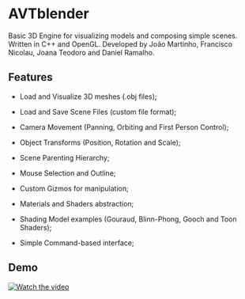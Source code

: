 # AVTblender
Basic 3D Engine for visualizing models and composing simple scenes.
Written in C++ and OpenGL. Developed by João Martinho, Francisco Nicolau, Joana Teodoro and Daniel Ramalho.

## Features

* Load and Visualize 3D meshes (.obj files);
* Load and Save Scene Files (custom file format);

* Camera Movement (Panning, Orbiting and First Person Control);

* Object Transforms (Position, Rotation and Scale); 
* Scene Parenting Hierarchy;
* Mouse Selection and Outline;
* Custom Gizmos for manipulation;

* Materials and Shaders abstraction;
* Shading Model examples (Gouraud, Blinn-Phong, Gooch and Toon Shaders);

* Simple Command-based interface; 


## Demo
[![Watch the video](https://i.vimeocdn.com/video/1089074469_1040x584.jpg)](https://vimeo.com/526104895)
